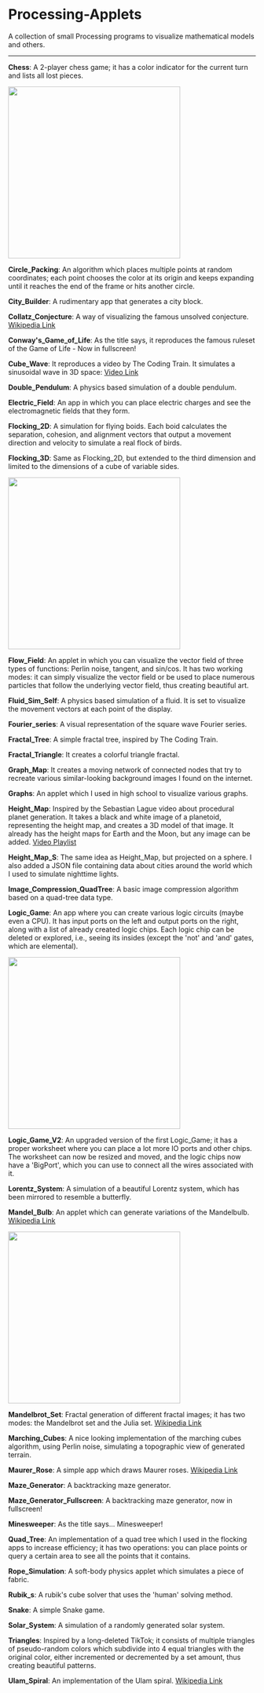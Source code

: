 # Processing-Applets
A collection of small Processing programs to visualize mathematical models and others.

-----------------------------------

**Chess**: A 2-player chess game; it has a color indicator for the current turn and lists all lost pieces.

<img src="https://github.com/AndreiBertescu/Processing-Applets/assets/126001291/e75e0a6c-c8a1-451d-a4c7-835a95047683" height="350">

**Circle_Packing**: An algorithm which places multiple points at random coordinates; each point chooses the color at its origin and keeps expanding until it reaches the end of the frame or hits another circle.

**City_Builder**: A rudimentary app that generates a city block.

**Collatz_Conjecture**: A way of visualizing the famous unsolved conjecture. [Wikipedia Link](https://en.wikipedia.org/wiki/Collatz_conjecture)

**Conway's_Game_of_Life**: As the title says, it reproduces the famous ruleset of the Game of Life - Now in fullscreen!

**Cube_Wave**: It reproduces a video by The Coding Train. It simulates a sinusoidal wave in 3D space: [Video Link](https://www.youtube.com/watch?v=H81Tdrmz2LA&t=47s)

**Double_Pendulum**: A physics based simulation of a double pendulum.

**Electric_Field**: An app in which you can place electric charges and see the electromagnetic fields that they form.

**Flocking_2D**: A simulation for flying boids. Each boid calculates the separation, cohesion, and alignment vectors that output a movement direction and velocity to simulate a real flock of birds.

**Flocking_3D**: Same as Flocking_2D, but extended to the third dimension and limited to the dimensions of a cube of variable sides.

<img src="https://github.com/AndreiBertescu/Processing-Applets/assets/126001291/a4e2a277-6712-4e33-b039-c662d951566d" height="350">

**Flow_Field**: An applet in which you can visualize the vector field of three types of functions: Perlin noise, tangent, and sin/cos. It has two working modes: it can simply visualize the vector field or be used to place numerous particles that follow the underlying vector field, thus creating beautiful art.

**Fluid_Sim_Self**: A physics based simulation of a fluid. It is set to visualize the movement vectors at each point of the display.

**Fourier_series**: A visual representation of the square wave Fourier series.

**Fractal_Tree**: A simple fractal tree, inspired by The Coding Train.

**Fractal_Triangle**: It creates a colorful triangle fractal.

**Graph_Map**: It creates a moving network of connected nodes that try to recreate various similar-looking background images I found on the internet.

**Graphs**: An applet which I used in high school to visualize various graphs.

**Height_Map**: Inspired by the Sebastian Lague video about procedural planet generation. It takes a black and white image of a planetoid, representing the height map, and creates a 3D model of that image. It already has the height maps for Earth and the Moon, but any image can be added. [Video Playlist](https://www.youtube.com/playlist?list=PLFt_AvWsXl0cONs3T0By4puYy6GM22ko8)

**Height_Map_S**: The same idea as Height_Map, but projected on a sphere. I also added a JSON file containing data about cities around the world which I used to simulate nighttime lights.

**Image_Compression_QuadTree**: A basic image compression algorithm based on a quad-tree data type.

**Logic_Game**: An app where you can create various logic circuits (maybe even a CPU). It has input ports on the left and output ports on the right, along with a list of already created logic chips. Each logic chip can be deleted or explored, i.e., seeing its insides (except the 'not' and 'and' gates, which are elemental).

<img src="https://github.com/AndreiBertescu/Processing-Applets/assets/126001291/fdfb1da1-7c6f-405d-b3ef-8cade68dd4ed" height="350">

**Logic_Game_V2**: An upgraded version of the first Logic_Game; it has a proper worksheet where you can place a lot more IO ports and other chips. The worksheet can now be resized and moved, and the logic chips now have a 'BigPort', which you can use to connect all the wires associated with it.

**Lorentz_System**: A simulation of a beautiful Lorentz system, which has been mirrored to resemble a butterfly.

**Mandel_Bulb**: An applet which can generate variations of the Mandelbulb. [Wikipedia Link](https://en.wikipedia.org/wiki/Mandelbulb)

<img src="https://github.com/AndreiBertescu/Processing-Applets/assets/126001291/355de4e9-5a74-4718-97c5-5dac1c47b84b" height="350">

**Mandelbrot_Set**: Fractal generation of different fractal images; it has two modes: the Mandelbrot set and the Julia set. [Wikipedia Link](https://en.wikipedia.org/wiki/Mandelbrot_set)

**Marching_Cubes**: A nice looking implementation of the marching cubes algorithm, using Perlin noise, simulating a topographic view of generated terrain.

**Maurer_Rose**: A simple app which draws Maurer roses. [Wikipedia Link](https://en.wikipedia.org/wiki/Maurer_rose)

**Maze_Generator**: A backtracking maze generator.

**Maze_Generator_Fullscreen**: A backtracking maze generator, now in fullscreen!

**Minesweeper**: As the title says... Minesweeper!

**Quad_Tree**: An implementation of a quad tree which I used in the flocking apps to increase efficiency; it has two operations: you can place points or query a certain area to see all the points that it contains.

**Rope_Simulation**: A soft-body physics applet which simulates a piece of fabric. 

**Rubik_s**: A rubik's cube solver that uses the 'human' solving method.

**Snake**: A simple Snake game.

**Solar_System**: A simulation of a randomly generated solar system. 

**Triangles**: Inspired by a long-deleted TikTok; it consists of multiple triangles of pseudo-random colors which subdivide into 4 equal triangles with the original color, either incremented or decremented by a set amount, thus creating beautiful patterns.

**Ulam_Spiral**: An implementation of the Ulam spiral. [Wikipedia Link](https://en.wikipedia.org/wiki/Ulam_spiral)
